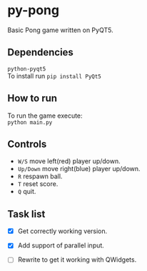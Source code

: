 # py-pong
Basic Pong game written on PyQT5.
## Dependencies
```python-pyqt5```\
To install run ```pip install PyQt5```
## How to run
To run the game execute:\
```python main.py```
## Controls
- ```W/S``` move left(red) player up/down.
- ```Up/Down``` move right(blue) player up/down.
- ```R``` respawn ball.
- ```T``` reset score.
- ```Q``` quit.
## Task list
- [x] Get correctly working version.
- [x] Add support of parallel input.
- [ ] Rewrite to get it working with QWidgets.


